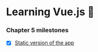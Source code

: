 # Learning Vue.js :tada:

### Chapter 5 milestones

- [x] [Static version of the app](src/app/App.vue)
